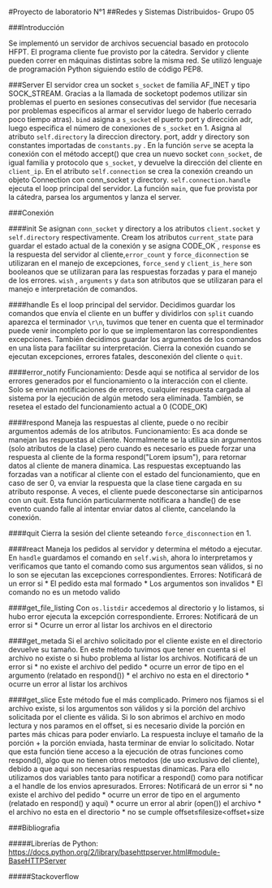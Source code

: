 #Proyecto de laboratorio N°1
##Redes y Sistemas Distribuidos- Grupo 05

###Introducción

Se implementó un servidor de archivos secuencial basado en protocolo HFPT. El programa cliente fue provisto por la cátedra. Servidor y cliente pueden correr en máquinas distintas sobre la misma red. Se utilizó lenguaje de programación Python siguiendo estilo de código PEP8.

###Server
El servidor crea un socket `s_socket` de familia AF_INET y tipo SOCK_STREAM. Gracias a la llamada de socketopt podemos utilizar sin problemas el puerto en sesiones consecutivas del servidor (fue necesaria por problemas especificos al armar el servidor luego de haberlo cerrado poco tiempo atras). `bind` asigna a `s_socket` el puerto port y dirección adr, luego especifica el número de conexiones de `s_socket` en 1. Asigna al atributo `self.directory` la direccion directory. port, addr y directory son constantes importadas de `constants.py` .
En la función `serve` se acepta la conexión con el  método accept() que crea un nuevo socket `conn_socket`, de igual familia y protocolo que `s_socket`, y devuelve la dirección del cliente en `client_ip`. En el atributo `self.connection` se crea la conexión creando un objeto Connection con conn_socket y directory. `self.connection.handle` ejecuta el loop principal del servidor.
La función `main`, que fue provista por la cátedra, parsea los argumentos y lanza el server.

###Conexión

####init
Se asignan `conn_socket` y directory a los atributos `client.socket` y `self.directory` respectivamente. Cream los atributos `current_state` para guardar el estado actual de la conexión y se asigna CODE_OK , `response` es la respuesta del servidor al cliente,`error_count` y `force_diconnection` se utilizaran en el manejo de excepciones, `force_send` y `client_is_here` son booleanos que se utilizaran para las respuestas forzadas y para el manejo de los errores. `wish` , `arguments` y `data` son  atributos que se utilizaran para el manejo e interpretación de comandos.

####handle
Es el loop principal del servidor. Decidimos guardar los comandos que envía el cliente en un buffer y dividirlos con `split` cuando aparezca el terminador `\r\n`, tuvimos que tener en cuenta que el terminador puede venir incompleto por lo que se implementaron las correspondientes excepciones. También decidimos guardar los argumentos de los comandos en una lista para facilitar su interpretación. Cierra la conexión cuando se ejecutan excepciones, errores fatales, desconexión del cliente o `quit`.

####error_notify
Funcionamiento: Desde aqui se notifica al servidor de los errores generados por el funcionamiento o la interacción con el cliente. Solo se envian notificaciones de errores, cualquier respuesta cargada al sistema por la ejecución de algún metodo sera eliminada.
También, se resetea el estado del funcionamiento actual a 0 (CODE_OK)

####respond
Maneja las respuestas al cliente, puede o no recibir argumentos además de los atributos.
Funcionamiento: Es aca donde se manejan las respuestas al cliente. Normalmente se la utiliza sin argumentos (solo atributos de la clase)    pero cuando es necesario es puede forzar una respuesta al cliente de la forma respond("Lorem ipsum"), para retornar datos al cliente de manera dinamica. Las respuestas exceptuando las forzadas van a notificar al cliente con el estado del funcionamiento, que en caso de ser 0, va enviar la respuesta que la clase tiene cargada en su atributo response.
    A veces, el cliente puede desconectarse sin anticiparnos con un quit. Esta función particularmente notificara a handle() de ese evento cuando
falle al intentar enviar datos al cliente, cancelando la conexión.

####quit
Cierra la sesión del cliente seteando `force_disconnection` en 1.

####react
Maneja los pedidos al servidor y determina el método a ejecutar. En `handle` guardamos el comando en `self.wish`, ahora lo interpretamos y verificamos que tanto el comando como sus argumentos sean válidos, si no lo son se ejecutan las excepciones correspondientes.
Errores: Notificará de un error si * El pedido esta mal formado * Los argumentos son invalidos * El comando no es un metodo valido

####get_file_listing
Con `os.listdir` accedemos al directorio y lo listamos, si hubo error ejecuta la excepción correspondiente.
Errores: Notificará de un error si * Ocurre un error al listar los archivos en el directorio

####get_metada
Si el archivo solicitado por el cliente existe en el directorio devuelve su tamaño. En este método tuvimos que tener en cuenta si el archivo no existe o si hubo problema al listar los archivos.
Notificará de un error si * no existe el archivo del pedido * ocurre un error de tipo en el argumento (relatado en respond()) * el archivo no esta en el directorio * ocurre un error al listar los archivos

####get_slice
Este método fue el más complicado. Primero nos fijamos si el archivo existe, si los argumentos son válidos y si la porción del archivo solicitada por el cliente es válida. Si lo son abrimos el archivo en modo lectura y nos paramos en el offset, si es necesario divide la porción en partes más chicas para poder enviarlo. La respuesta incluye el tamaño de la porción + la porción enviada, hasta terminar de enviar lo solicitado. Notar que esta función tiene acceso a la ejecución de otras funciones como respond(), algo que no tienen otros metodos (de uso exclusivo del cliente), debido a que aqui son necesarias respuestas dinamicas. Para ello utilizamos dos variables tanto para notificar a respond() como para notificar a el handle de los envios apresurados.
Errores: Notificará de un error si * no existe el archivo del pedido * ocurre un error de tipo en el argumento (relatado en respond() y aqui) * ocurre un error al abrir (open()) el archivo * el archivo no esta en el directorio * no se cumple offset≤filesize<offset+size


###Bibliografia

#####Librerías de Python:
https://docs.python.org/2/library/basehttpserver.html#module-BaseHTTPServer

#####Stackoverflow